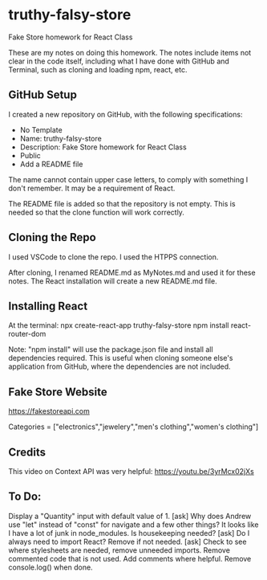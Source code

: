 # truthy-falsy-store

Fake Store homework for React Class

These are my notes on doing this homework. The notes include items not clear in the code itself, including what I have done with GitHub and Terminal, such as cloning and loading npm, react, etc.

## GitHub Setup

I created a new repository on GitHub, with the following specifications:

- No Template
- Name: truthy-falsy-store
- Description: Fake Store homework for React Class
- Public
- Add a README file

The name cannot contain upper case letters, to comply with something I don't remember. It may be a requirement of React.

The README file is added so that the repository is not empty. This is needed so that the clone function will work correctly.

## Cloning the Repo

I used VSCode to clone the repo. I used the HTPPS connection.

After cloning, I renamed README.md as MyNotes.md and used it for these notes. The React installation will create a new README.md file.

## Installing React

At the terminal:
npx create-react-app truthy-falsy-store
npm install react-router-dom


Note: "npm install" will use the package.json file and install all dependencies required. This is useful when cloning someone else's application from GitHub, where the dependencies are not included.

## Fake Store Website
https://fakestoreapi.com

Categories = ["electronics","jewelery","men's clothing","women's clothing"]

## Credits
This video on Context API was very helpful:
https://youtu.be/3yrMcx02jXs

## To Do:
Display a "Quantity" input with default value of 1.
[ask] Why does Andrew use "let" instead of "const" for navigate and a few other things?
It looks like I have a lot of junk in node_modules. Is housekeeping needed? [ask]
Do I always need to import React? Remove if not needed. [ask]
Check to see where stylesheets are needed, remove unneeded imports.
Remove commented code that is not used.
Add comments where helpful.
Remove console.log() when done.
